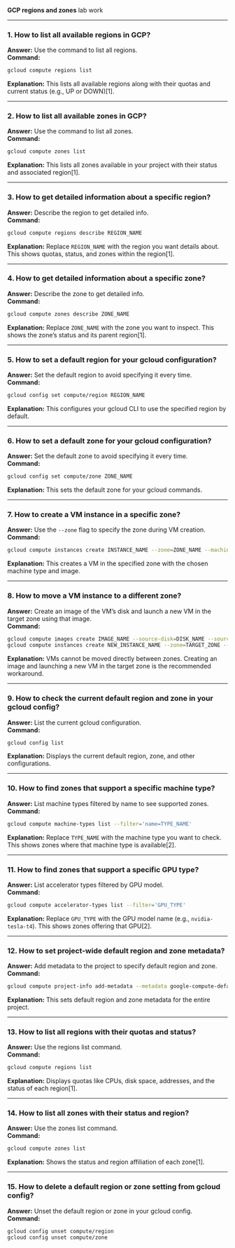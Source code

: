 **GCP regions and zones** lab work

---

### 1. How to list all available regions in GCP?
**Answer:** Use the command to list all regions.  
**Command:**  
```bash
gcloud compute regions list
```
**Explanation:** This lists all available regions along with their quotas and current status (e.g., UP or DOWN)[1].

---

### 2. How to list all available zones in GCP?
**Answer:** Use the command to list all zones.  
**Command:**  
```bash
gcloud compute zones list
```
**Explanation:** This lists all zones available in your project with their status and associated region[1].

---

### 3. How to get detailed information about a specific region?
**Answer:** Describe the region to get detailed info.  
**Command:**  
```bash
gcloud compute regions describe REGION_NAME
```
**Explanation:** Replace `REGION_NAME` with the region you want details about. This shows quotas, status, and zones within the region[1].

---

### 4. How to get detailed information about a specific zone?
**Answer:** Describe the zone to get detailed info.  
**Command:**  
```bash
gcloud compute zones describe ZONE_NAME
```
**Explanation:** Replace `ZONE_NAME` with the zone you want to inspect. This shows the zone’s status and its parent region[1].

---

### 5. How to set a default region for your gcloud configuration?
**Answer:** Set the default region to avoid specifying it every time.  
**Command:**  
```bash
gcloud config set compute/region REGION_NAME
```
**Explanation:** This configures your gcloud CLI to use the specified region by default.

---

### 6. How to set a default zone for your gcloud configuration?
**Answer:** Set the default zone to avoid specifying it every time.  
**Command:**  
```bash
gcloud config set compute/zone ZONE_NAME
```
**Explanation:** This sets the default zone for your gcloud commands.

---

### 7. How to create a VM instance in a specific zone?
**Answer:** Use the `--zone` flag to specify the zone during VM creation.  
**Command:**  
```bash
gcloud compute instances create INSTANCE_NAME --zone=ZONE_NAME --machine-type=n1-standard-1 --image-family=debian-10 --image-project=debian-cloud
```
**Explanation:** This creates a VM in the specified zone with the chosen machine type and image.

---

### 8. How to move a VM instance to a different zone?
**Answer:** Create an image of the VM’s disk and launch a new VM in the target zone using that image.  
**Command:**  
```bash
gcloud compute images create IMAGE_NAME --source-disk=DISK_NAME --source-disk-zone=SOURCE_ZONE
gcloud compute instances create NEW_INSTANCE_NAME --zone=TARGET_ZONE --image=IMAGE_NAME
```
**Explanation:** VMs cannot be moved directly between zones. Creating an image and launching a new VM in the target zone is the recommended workaround.

---

### 9. How to check the current default region and zone in your gcloud config?
**Answer:** List the current gcloud configuration.  
**Command:**  
```bash
gcloud config list
```
**Explanation:** Displays the current default region, zone, and other configurations.

---

### 10. How to find zones that support a specific machine type?
**Answer:** List machine types filtered by name to see supported zones.  
**Command:**  
```bash
gcloud compute machine-types list --filter='name=TYPE_NAME'
```
**Explanation:** Replace `TYPE_NAME` with the machine type you want to check. This shows zones where that machine type is available[2].

---

### 11. How to find zones that support a specific GPU type?
**Answer:** List accelerator types filtered by GPU model.  
**Command:**  
```bash
gcloud compute accelerator-types list --filter='GPU_TYPE'
```
**Explanation:** Replace `GPU_TYPE` with the GPU model name (e.g., `nvidia-tesla-t4`). This shows zones offering that GPU[2].

---

### 12. How to set project-wide default region and zone metadata?
**Answer:** Add metadata to the project to specify default region and zone.  
**Command:**  
```bash
gcloud compute project-info add-metadata --metadata google-compute-default-region=REGION,google-compute-default-zone=ZONE
```
**Explanation:** This sets default region and zone metadata for the entire project.

---

### 13. How to list all regions with their quotas and status?
**Answer:** Use the regions list command.  
**Command:**  
```bash
gcloud compute regions list
```
**Explanation:** Displays quotas like CPUs, disk space, addresses, and the status of each region[1].

---

### 14. How to list all zones with their status and region?
**Answer:** Use the zones list command.  
**Command:**  
```bash
gcloud compute zones list
```
**Explanation:** Shows the status and region affiliation of each zone[1].

---

### 15. How to delete a default region or zone setting from gcloud config?
**Answer:** Unset the default region or zone in your gcloud config.  
**Command:**  
```bash
gcloud config unset compute/region
gcloud config unset compute/zone
```


